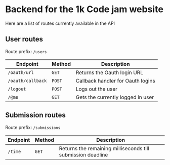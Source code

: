 # Backend for the 1k Code jam website

Here are a list of routes currently available in the API

## User routes

Route prefix: `/users`

| Endpoint          | Method | Description                       |
| ----------------- | ------ | --------------------------------- |
| `/oauth/url`      | `GET`  | Returns the Oauth login URL       |
| `/oauth/callback` | `POST` | Callback handler for Oauth logins |
| `/logout`         | `POST` | Logs out the user                 |
| `/@me`            | `GET`  | Gets the currently logged in user |

## Submission routes

Route prefix: `/submissions`

| Endpoint | Method | Description                                                 |
| -------- | ------ | ----------------------------------------------------------- |
| `/time`  | `GET`  | Returns the remaining milliseconds till submission deadline |
